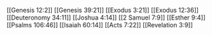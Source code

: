 [[Genesis 12:2]]
[[Genesis 39:21]]
[[Exodus 3:21]]
[[Exodus 12:36]]
[[Deuteronomy 34:11]]
[[Joshua 4:14]]
[[2 Samuel 7:9]]
[[Esther 9:4]]
[[Psalms 106:46]]
[[Isaiah 60:14]]
[[Acts 7:22]]
[[Revelation 3:9]]
